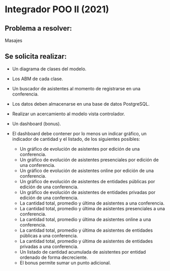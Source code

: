 # Integrador POO II (2021)

## Problema a resolver:
 
Masajes

## Se solicita realizar:

* Un diagrama de clases del modelo.
* Los ABM de cada clase.
* Un buscador de asistentes al momento de registrarse en una conferencia.
* Los datos deben almacenarse en una base de datos PostgreSQL.
* Realizar un acercamiento al modelo vista controlador.
* Un dashboard (bonus).
* El dashboard debe contener por lo menos un indicar gráfico, un indicador de cantidad y el listado, de los siguientes posibles:

    * Un gráfico de evolución de asistentes por edición de una conferencia.
    * Un gráfico de evolución de asistentes presenciales por edición de una conferencia.
    * Un gráfico de evolución de asistentes online por edición de una conferencia.
    * Un gráfico de evolución de asistentes de entidades públicas por edición de una conferencia.
    * Un gráfico de evolución de asistentes de entidades privadas por edición de una conferencia.
    * La cantidad total, promedio y última de asistentes a una conferencia.
    * La cantidad total, promedio y última de asistentes presenciales a una conferencia.
    * La cantidad total, promedio y última de asistentes online a una conferencia.
    * La cantidad total, promedio y última de asistentes de entidades públicas a una conferencia.
    * La cantidad total, promedio y última de asistentes de entidades privadas a una conferencia.
    * Un listado de cantidad acumulada de asistentes por entidad ordenado de forma decreciente.
    * El bonus permite sumar un punto adicional.